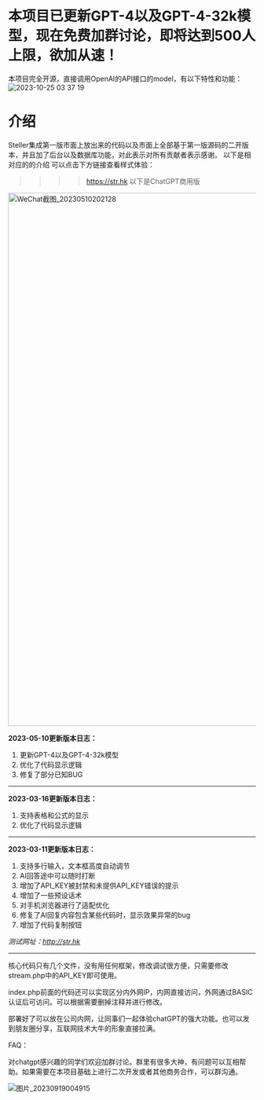 # 本项目已更新GPT-4以及GPT-4-32k模型，现在免费加群讨论，即将达到500人上限，欲加从速！
本项目完全开源，直接调用OpenAI的API接口的model，有以下特性和功能：
![2023-10-25 03 37 19](https://github.com/stellarhk/chatgpt/assets/128345288/c9153056-d3ae-4c55-bc1b-bddc56c5803b)


# 介绍
Steller集成第一版市面上放出来的代码以及市面上全部基于第一版源码的二开版本，并且加了后台以及数据库功能，对此表示对所有贡献者表示感谢。
以下是相对应的的介绍
可以点击下方链接查看样式体验：

>>>>https://str.hk
以下是ChatGPT商用版

<img width="1086" alt="WeChat截图_20230510202128" src="https://github.com/stellarhk/chatgpt/assets/128345288/c0731edf-aa9f-4f77-927e-5a62b2c9f3e8">

**2023-05-10更新版本日志：**

1. 更新GPT-4以及GPT-4-32k模型
2. 优化了代码显示逻辑
3. 修复了部分已知BUG
------
**2023-03-16更新版本日志：**

1. 支持表格和公式的显示
2. 优化了代码显示逻辑

------
**2023-03-11更新版本日志：**

1. 支持多行输入，文本框高度自动调节
3. AI回答途中可以随时打断
4. 增加了API_KEY被封禁和未提供API_KEY错误的提示
5. 增加了一些预设话术
6. 对手机浏览器进行了适配优化
7. 修复了AI回复内容包含某些代码时，显示效果异常的bug
8. 增加了代码复制按钮

*测试网址：http://str.hk*

------

核心代码只有几个文件，没有用任何框架，修改调试很方便，只需要修改stream.php中的API_KEY即可使用。

index.php前面的代码还可以实现区分内外网IP，内网直接访问，外网通过BASIC认证后可访问。可以根据需要删掉注释并进行修改。

部署好了可以放在公司内网，让同事们一起体验chatGPT的强大功能。也可以发到朋友圈分享，互联网技术大牛的形象直接拉满。


FAQ：

对chatgpt感兴趣的同学们欢迎加群讨论。群里有很多大神，有问题可以互相帮助。如果需要在本项目基础上进行二次开发或者其他商务合作，可以群沟通。


![图片_20230919004915](https://github.com/stellarhk/ChatGPT4.0-Web-Stellar/assets/128345288/9d7d7be7-acc6-462a-ae0c-5f7a4fb81682)
